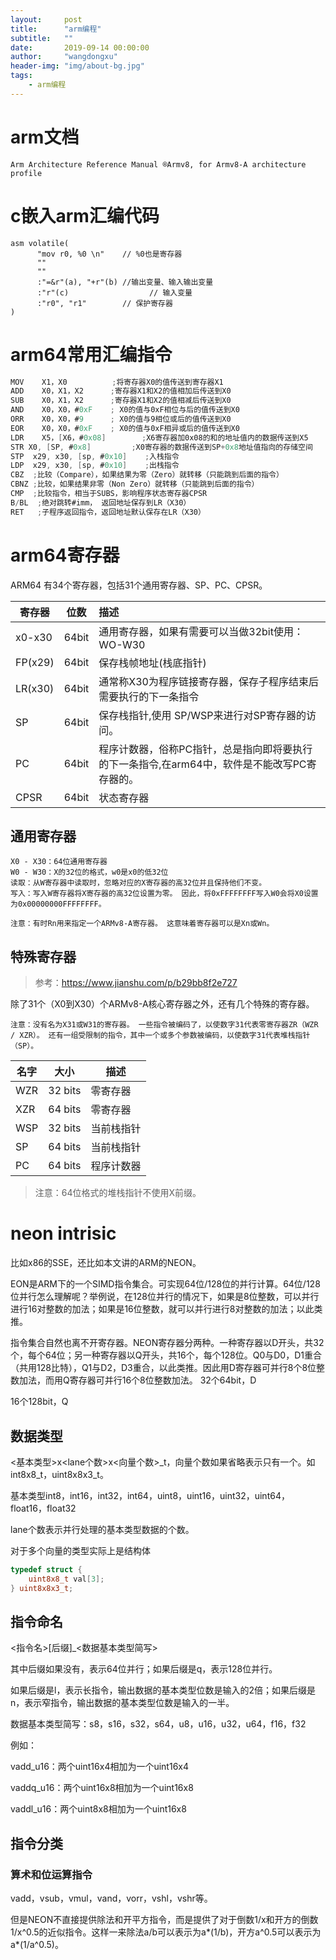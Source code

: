 ```yaml
---
layout:     post
title:      "arm编程"
subtitle:   ""
date:       2019-09-14 00:00:00
author:     "wangdongxu"
header-img: "img/about-bg.jpg"
tags:
    - arm编程
---
```


# arm文档

`Arm Architecture Reference Manual ®Armv8, for Armv8-A architecture profile`

# c嵌入arm汇编代码

```assembly
asm volatile(
      "mov r0, %0 \n"    // %0也是寄存器
      ""
      ""
      :"=&r"(a), "+r"(b) //输出变量、输入输出变量
      :"r"(c) 				   // 输入变量
      :"r0", "r1"        // 保护寄存器
)
```

# arm64常用汇编指令

```objectivec
MOV    X1，X0          ;将寄存器X0的值传送到寄存器X1
ADD    X0，X1，X2      ;寄存器X1和X2的值相加后传送到X0
SUB    X0，X1，X2      ;寄存器X1和X2的值相减后传送到X0
AND    X0，X0，#0xF    ; X0的值与0xF相位与后的值传送到X0
ORR    X0，X0，#9      ; X0的值与9相位或后的值传送到X0
EOR    X0，X0，#0xF    ; X0的值与0xF相异或后的值传送到X0
LDR    X5，[X6，#0x08]        ;X6寄存器加0x08的和的地址值内的数据传送到X5
STR X0, [SP, #0x8]         ;X0寄存器的数据传送到SP+0x8地址值指向的存储空间
STP  x29, x30, [sp, #0x10]    ;入栈指令
LDP  x29, x30, [sp, #0x10]    ;出栈指令
CBZ  ;比较（Compare），如果结果为零（Zero）就转移（只能跳到后面的指令）
CBNZ ;比较，如果结果非零（Non Zero）就转移（只能跳到后面的指令）
CMP  ;比较指令，相当于SUBS，影响程序状态寄存器CPSR 
B/BL  ;绝对跳转#imm， 返回地址保存到LR（X30）
RET   ;子程序返回指令，返回地址默认保存在LR（X30）
```

# arm64寄存器

ARM64 有34个寄存器，包括31个通用寄存器、SP、PC、CPSR。

| 寄存器  | 位数  | 描述                                                         |
| ------- | :---: | :----------------------------------------------------------- |
| x0-x30  | 64bit | 通用寄存器，如果有需要可以当做32bit使用：WO-W30              |
| FP(x29) | 64bit | 保存栈帧地址(栈底指针)                                       |
| LR(x30) | 64bit | 通常称X30为程序链接寄存器，保存子程序结束后需要执行的下一条指令 |
| SP      | 64bit | 保存栈指针,使用 SP/WSP来进行对SP寄存器的访问。               |
| PC      | 64bit | 程序计数器，俗称PC指针，总是指向即将要执行的下一条指令,在arm64中，软件是不能改写PC寄存器的。 |
| CPSR    | 64bit | 状态寄存器                                                   |

## 通用寄存器

```
X0 - X30：64位通用寄存器
W0 - W30：X的32位的格式，w0是x0的低32位
读取：从W寄存器中读取时，忽略对应的X寄存器的高32位并且保持他们不变。 
写入：写入W寄存器将X寄存器的高32位设置为零。 因此，将0xFFFFFFFF写入W0会将X0设置为0x00000000FFFFFFFF。

注意：有时Rn用来指定一个ARMv8-A寄存器。 这意味着寄存器可以是Xn或Wn。
```

## 特殊寄存器

> 参考：https://www.jianshu.com/p/b29bb8f2e727

除了31个（X0到X30）个ARMv8-A核心寄存器之外，还有几个特殊的寄存器。

```
注意：没有名为X31或W31的寄存器。 一些指令被编码了，以使数字31代表零寄存器ZR（WZR / XZR）。 还有一组受限制的指令，其中一个或多个参数被编码，以使数字31代表堆栈指针（SP）。
```

| 名字 | 大小    | 描述       |
| ---- | ------- | ---------- |
| WZR  | 32 bits | 零寄存器   |
| XZR  | 64 bits | 零寄存器   |
| WSP  | 32 bits | 当前栈指针 |
| SP   | 64 bits | 当前栈指针 |
| PC   | 64 bits | 程序计数器 |

> 注意：64位格式的堆栈指针不使用X前缀。

# neon intrisic

比如x86的SSE，还比如本文讲的ARM的NEON。

EON是ARM下的一个SIMD指令集合。可实现64位/128位的并行计算。64位/128位并行怎么理解呢？举例说，在128位并行的情况下，如果是8位整数，可以并行进行16对整数的加法；如果是16位整数，就可以并行进行8对整数的加法；以此类推。

指令集合自然也离不开寄存器。NEON寄存器分两种。一种寄存器以D开头，共32个，每个64位；另一种寄存器以Q开头，共16个，每个128位。Q0与D0，D1重合（共用128比特），Q1与D2，D3重合，以此类推。因此用D寄存器可并行8个8位整数加法，而用Q寄存器可并行16个8位整数加法。
32个64bit，D

16个128bit，Q

## 数据类型

<基本类型>x<lane个数>x<向量个数>_t，向量个数如果省略表示只有一个。如int8x8_t，uint8x8x3_t。

基本类型int8，int16，int32，int64，uint8，uint16，uint32，uint64，float16，float32

lane个数表示并行处理的基本类型数据的个数。

对于多个向量的类型实际上是结构体

```c++
typedef struct {
    uint8x8_t val[3];
} uint8x8x3_t;
```

## 指令命名

<指令名>[后缀]_<数据基本类型简写>

其中后缀如果没有，表示64位并行；如果后缀是q，表示128位并行。

如果后缀是l，表示长指令，输出数据的基本类型位数是输入的2倍；如果后缀是n，表示窄指令，输出数据的基本类型位数是输入的一半。

数据基本类型简写：s8，s16，s32，s64，u8，u16，u32，u64，f16，f32

例如：

vadd_u16：两个uint16x4相加为一个uint16x4

vaddq_u16：两个uint16x8相加为一个uint16x8

vaddl_u16：两个uint8x8相加为一个uint16x8

## 指令分类

### 算术和位运算指令

vadd，vsub，vmul，vand，vorr，vshl，vshr等。

但是NEON不直接提供除法和开平方指令，而是提供了对于倒数1/x和开方的倒数1/x^0.5的近似指令。这样一来除法a/b可以表示为a*(1/b)，开方a^0.5可以表示为a*(1/a^0.5)。


